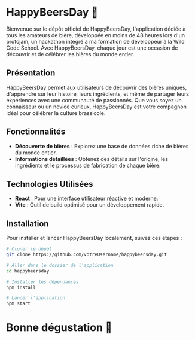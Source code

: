 # HappyBeersDay 🍺

Bienvenue sur le dépôt officiel de HappyBeersDay, l'application dédiée à tous les amateurs de bière, développée en moins de 48 heures lors d'un protojam, un hackathon intégré à ma formation de développeur à la Wild Code School. Avec HappyBeersDay, chaque jour est une occasion de découvrir et de célébrer les bières du monde entier.

## Présentation

HappyBeersDay permet aux utilisateurs de découvrir des bières uniques, d'apprendre sur leur histoire, leurs ingrédients, et même de partager leurs expériences avec une communauté de passionnés. Que vous soyez un connaisseur ou un novice curieux, HappyBeersDay est votre compagnon idéal pour célébrer la culture brassicole.

## Fonctionnalités

- **Découverte de bières** : Explorez une base de données riche de bières du monde entier.
- **Informations détaillées** : Obtenez des détails sur l'origine, les ingrédients et le processus de fabrication de chaque bière.

## Technologies Utilisées

- **React** : Pour une interface utilisateur réactive et moderne.
- **Vite** : Outil de build optimisé pour un développement rapide.

## Installation

Pour installer et lancer HappyBeersDay localement, suivez ces étapes :

```bash
# Cloner le dépôt
git clone https://github.com/votreUsername/happybeersday.git

# Aller dans le dossier de l'application
cd happybeersday

# Installer les dépendances
npm install

# Lancer l'application
npm start

```

# Bonne dégustation 🍺
